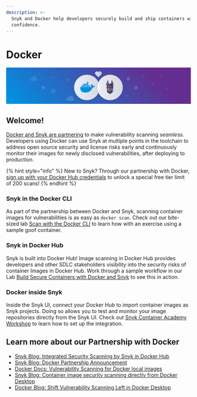 ```yaml
---
description: >-
  Snyk and Docker help developers securely build and ship containers with
  confidence.
---
```


# Docker

![](../../.gitbook/assets/dockerheader-2.png)

## Welcome!

[Docker and Snyk are partnering](https://snyk.io/blog/snyk-docker-secure-containerized-applications/) to make vulnerability scanning _seamless._ Developers using Docker can use Snyk at multiple points in the toolchain to address open source security and license risks early and continuously monitor their images for newly disclosed vulnerabilities, after deploying to production.

{% hint style="info" %}
New to Snyk? Through our partnership with Docker, [sign up with your Docker Hub credentials](https://snyk.co/SnykDockerAcademy) to unlock a special free tier limit of 200 scans!
{% endhint %}

### Snyk in the Docker CLI

As part of the partnership between Docker and Snyk, scanning container images for vulnerabilities is as easy as `docker scan`. Check out our bite-sized lab [Scan with the Docker CLI](scanning-with-the-docker-cli.md) to learn how with an exercise using a sample goof container.

### Snyk in Docker Hub

Snyk is built into Docker Hub! Image scanning in Docker Hub provides developers and other SDLC stakeholders visibility into the security risks of container Images in Docker Hub. Work through a sample workflow in our Lab [Build Secure Containers with Docker and Snyk](lab-build-secure-containers-with-docker-and-snyk/) to see this in action.

### Docker inside Snyk

Inside the Snyk UI, connect your Docker Hub to import container images as Snyk projects. Doing so allows you to test and monitor your image repositories directly from the Snyk UI. Check out [Snyk Container Academy Workshop](../../snyk-academy/container.md) to learn how to set up the integration.

## Learn more about our Partnership with Docker

* [Snyk Blog: Integrated Security Scanning by Snyk in Docker Hub](https://snyk.io/blog/integrated-docker-security-scanning-by-snyk-in-docker-hub/)
* [Snyk Blog: Docker Partnership Announcement](https://snyk.io/blog/snyk-docker-secure-containerized-applications/)
* [Docker Docs: Vulnerability Scanning for Docker local images](https://docs.docker.com/engine/scan/)
* [Snyk Blog: Container image security scanning directly from Docker Desktop](https://snyk.io/blog/snyk-container-image-security-scanning-directly-from-docker-desktop/)
* [Docker Blog: Shift Vulnerability Scanning Left in Docker Desktop](https://www.docker.com/blog/secure-from-the-start-shift-vulnerability-scanning-left-in-docker-desktop/)

